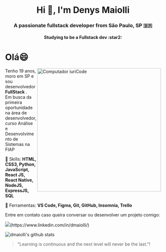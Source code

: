 <h1 align="center">Hi 👋, I'm Denys Maiolli</h1>
<h3 align="center">A passionate fullstack developer from São Paulo, SP 🇧🇷</h3>
<h4 align="center">Studying to be a Fullstack dev :star2:</h4>

# Olá😄


<img src="https://raw.githubusercontent.com/MicaelliMedeiros/micaellimedeiros/master/image/computer-illustration.png" min-width="400px" max-width="400px" width="400px" align="right" alt="Computador iuriCode">

<p align="left"> 
 Tenho 19 anos, moro em SP e sou desenvolvedor <strong> FullStack </strong>.<br>
 Em busca da primeira oportunidade na área de desenvolvedor, curso Análise e Desenvolvimento de Sistemas na FIAP
</p>

<p align="left">
  🦄 Skills: <strong>HTML, CSS3, Python, JavaScript, React JS, React Native, NodeJS, ExpressJS, SQL</strong>
</p>

<p align="left">
  💼 Ferramentas: <strong> VS Code, Figma, Git, GitHub, Insomnia, Trello</strong>
</p>

<p align="left">
  Entre em contato caso queira conversar ou desenvolver um projeto comigo: 
</p>

<p align="left">
 <img src="https://img.shields.io/badge/linkedin-%230077B5.svg?&style=for-the-badge&logo=linkedin&logoColor=white" />(https://www.linkedin.com/in/dmaiolli/)
</p>  

![dmaiolli's github stats](https://github-readme-stats.vercel.app/api?username=dmaiolli&hide=contribs&show_icons=true&theme=radical)


> "Learning is continuous and the next level will never be the last."!
